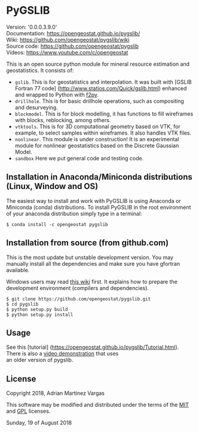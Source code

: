 PyGSLIB
=======

Version:  '0.0.0.3.9.0'  
Documentation: https://opengeostat.github.io/pygslib/   
Wiki: https://github.com/opengeostat/pygslib/wiki   
Source code: https://github.com/opengeostat/pygslib   
Videos: https://www.youtube.com/c/opengeostat   

This is an open source python module for mineral resource estimation and geostatistics. It consists of:  

- ``gslib``. This is for geostatistics and interpolation. It was built with
 [GSLIB Fortran 77 code] (http://www.statios.com/Quick/gslib.html) enhanced and
 wrapped to Python with [f2py](http://docs.scipy.org/doc/numpy-dev/f2py/).
- ``drillhole``. This is for basic drillhole operations, such as compositing and desurveying.
- ``blockmodel``. This is for block modelling, it has functions to fill wireframes
 with blocks, reblocking, among others.
- ``vtktools``. This is for 3D computational geometry based on VTK, for example,
 to select samples within wireframes. It also handles VTK files.
- ``nonlinear``. This module is under construction! It is an experimental module
 for nonlinear geostatistics based on the Discrete Gaussian Model.
- `sandbox` Here we put general code and testing code.

Installation in Anaconda/Miniconda distributions (Linux, Window and OS)
------------
The easiest way to install and work with PyGSLIB is using Anaconda or Miniconda (conda) distributions. To install PyGSLIB in the root environment of your anaconda distribution simply type in a terminal:  

```
$ conda install -c opengeostat pygslib
```

Installation from source (from github.com)
--------------------
This is the most update but unstable development version. You may manually
install all the dependencies and make sure you have gfortran available.  

Windows users may read [this wiki](https://github.com/opengeostat/pygslib/wiki/Before-compiling-in-Windows) first. It explains how to prepare the development environment (compilers and dependencies).

```
$ git clone https://github.com/opengeostat/pygslib.git
$ cd pygslib
$ python setup.py build
$ python setup.py install
```

Usage
-----
See this [tutorial] (https://opengeostat.github.io/pygslib/Tutorial.html). There is also a [video demonstration]( https://youtu.be/SEwKy6wJbLE) that uses  
an older version of pygslib.

License
-------
Copyright 2018, Adrian Martinez Vargas

This software may be modified and distributed under the terms of the
[MIT](https://github.com/opengeostat/pygslib/blob/master/LICENSE.txt) and [GPL](https://www.gnu.org/licenses/gpl-3.0.en.html) licenses.  

Sunday, 19 of August 2018
